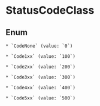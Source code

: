 
# StatusCodeClass

## Enum


    * `CodeNone` (value: `0`)

    * `Code1xx` (value: `100`)

    * `Code2xx` (value: `200`)

    * `Code3xx` (value: `300`)

    * `Code4xx` (value: `400`)

    * `Code5xx` (value: `500`)



